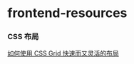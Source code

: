 # frontend-resources
### CSS 布局
[如何使用 CSS Grid 快速而又灵活的布局](https://juejin.im/entry/5a25e9766fb9a0452341bb78)


